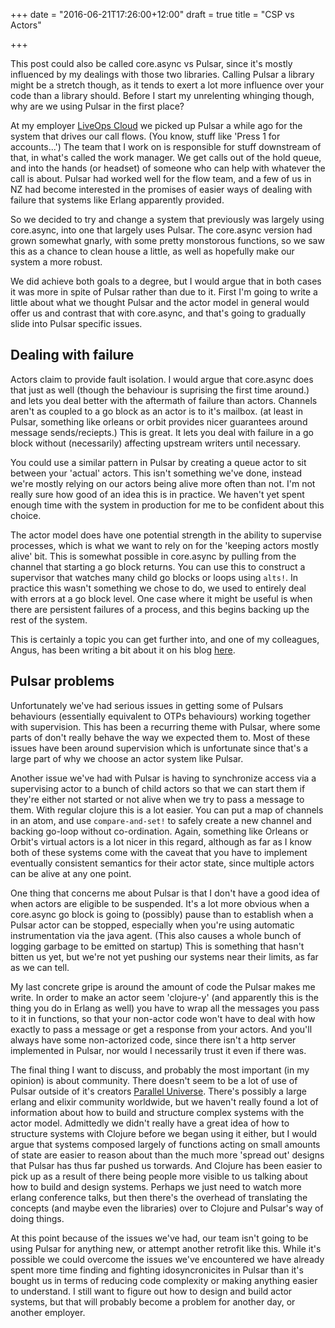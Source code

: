 +++
date = "2016-06-21T17:26:00+12:00"
draft = true
title = "CSP vs Actors"

+++

This post could also be called core.async vs Pulsar, since it's mostly influenced by my dealings with those two libraries. Calling Pulsar a library might be a stretch though, as it tends to exert a lot more influence over your code than a library should. Before I start my unrelenting whinging though, why are we using Pulsar in the first place?

At my employer [LiveOps Cloud](http://www.liveopscloud.com/) we picked up Pulsar a while ago for the system that drives our call flows. (You know, stuff like 'Press 1 for accounts...') The team that I work on is responsible for stuff downstream of that, in what's called the work manager. We get calls out of the hold queue, and into the hands (or headset) of someone who can help with whatever the call is about. Pulsar had worked well for the flow team, and a few of us in NZ had become interested in the promises of easier ways of dealing with failure that systems like Erlang apparently provided.

So we decided to try and change a system that previously was largely using core.async, into one that largely uses Pulsar. The core.async version had grown somewhat gnarly, with some pretty monstorous functions, so we saw this as a chance to clean house a little, as well as hopefully make our system a more robust.

We did achieve both goals to a degree, but I would argue that in both cases it was more in spite of Pulsar rather than due to it. First I'm going to write a little about what we thought Pulsar and the actor model in general would offer us and contrast that with core.async, and that's going to gradually slide into Pulsar specific issues.

Dealing with failure
--------------------

Actors claim to provide fault isolation. I would argue that core.async does that just as well (though the behaviour is suprising the first time around.) and lets you deal better with the aftermath of failure than actors. Channels aren't as coupled to a go block as an actor is to it's mailbox. (at least in Pulsar, something like orleans or orbit provides nicer guarantees around message sends/reciepts.) This is great. It lets you deal with failure in a go block without (necessarily) affecting upstream writers until necessary.

You could use a similar pattern in Pulsar by creating a queue actor to sit between your 'actual' actors. This isn't something we've done, instead we're mostly relying on our actors being alive more often than not. I'm not really sure how good of an idea this is in practice. We haven't yet spent enough time with the system in production for me to be confident about this choice.

The actor model does have one potential strength in the ability to supervise processes, which is what we want to rely on for the 'keeping actors mostly alive' bit. This is somewhat possible in core.async by pulling from the channel that starting a go block returns. You can use this to construct a supervisor that watches many child go blocks or loops using `alts!`. In practice this wasn't something we chose to do, we used to entirely deal with errors at a go block level. One case where it might be useful is when there are persistent failures of a process, and this begins backing up the rest of the system.

This is certainly a topic you can get further into, and one of my colleagues, Angus, has been writing a bit about it on his blog [here](http://blog.goose.haus/2016/04/04/producers-and-error-handling.html).

Pulsar problems
---------------

Unfortunately we've had serious issues in getting some of Pulsars behaviours (essentially equivalent to OTPs behaviours) working together with supervision. This has been a recurring theme with Pulsar, where some parts of don't really behave the way we expected them to. Most of these issues have been around supervision which is unfortunate since that's a large part of why we choose an actor system like Pulsar.

Another issue we've had with Pulsar is having to synchronize access via a supervising actor to a bunch of child actors so that we can start them if they're either not started or not alive when we try to pass a message to them. With regular clojure this is a lot easier. You can put a map of channels in an atom, and use `compare-and-set!` to safely create a new channel and backing go-loop without co-ordination. Again, something like Orleans or Orbit's virtual actors is a lot nicer in this regard, although as far as I know both of these systems come with the caveat that you have to implement eventually consistent semantics for their actor state, since multiple actors can be alive at any one point.

One thing that concerns me about Pulsar is that I don't have a good idea of when actors are eligible to be suspended. It's a lot more obvious when a core.async go block is going to (possibly) pause than to establish when a Pulsar actor can be stopped, especially when you're using automatic instrumentation via the java agent. (This also causes a whole bunch of logging garbage to be emitted on startup) This is something that hasn't bitten us yet, but we're not yet pushing our systems near their limits, as far as we can tell.

My last concrete gripe is around the amount of code the Pulsar makes me write. In order to make an actor seem 'clojure-y' (and apparently this is the thing you do in Erlang as well) you have to wrap all the messages you pass to it in functions, so that your non-actor code won't have to deal with how exactly to pass a message or get a response from your actors. And you'll always have some non-actorized code, since there isn't a http server implemented in Pulsar, nor would I necessarily trust it even if there was.

The final thing I want to discuss, and probably the most important (in my opinion) is about community. There doesn't seem to be a lot of use of Pulsar outside of it's creators [Parallel Universe](!!!!TODO!!!!). There's possibly a large erlang and elixir community worldwide, but we haven't really found a lot of information about how to build and structure complex systems with the actor model. Admittedly we didn't really have a great idea of how to structure systems with Clojure before we began using it either, but I would argue that systems composed largely of functions acting on small amounts of state are easier to reason about than the much more 'spread out' designs that Pulsar has thus far pushed us torwards. And Clojure has been easier to pick up as a result of there being people more visible to us talking about how to build and design systems. Perhaps we just need to watch more erlang conference talks, but then there's the overhead of translating the concepts (and maybe even the libraries) over to Clojure and Pulsar's way of doing things. 

At this point because of the issues we've had, our team isn't going to be using Pulsar for anything new, or attempt another retrofit like this. While it's possible we could overcome the issues we've encountered we have already spent more time finding and fighting idosyncronicites in Pulsar than it's bought us in terms of reducing code complexity or making anything easier to understand. I still want to figure out how to design and build actor systems, but that will probably become a problem for another day, or another employer.
